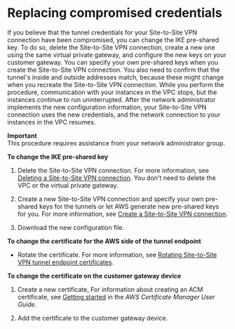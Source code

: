 # Replacing compromised credentials<a name="CompromisedCredentials"></a>

If you believe that the tunnel credentials for your Site\-to\-Site VPN connection have been compromised, you can change the IKE pre\-shared key\. To do so, delete the Site\-to\-Site VPN connection, create a new one using the same virtual private gateway, and configure the new keys on your customer gateway\. You can specify your own pre\-shared keys when you create the Site\-to\-Site VPN connection\. You also need to confirm that the tunnel's inside and outside addresses match, because these might change when you recreate the Site\-to\-Site VPN connection\. While you perform the procedure, communication with your instances in the VPC stops, but the instances continue to run uninterrupted\. After the network administrator implements the new configuration information, your Site\-to\-Site VPN connection uses the new credentials, and the network connection to your instances in the VPC resumes\.

**Important**  
This procedure requires assistance from your network administrator group\.

**To change the IKE pre\-shared key**

1. Delete the Site\-to\-Site VPN connection\. For more information, see [Deleting a Site\-to\-Site VPN connection](delete-vpn.md)\. You don't need to delete the VPC or the virtual private gateway\.

1. Create a new Site\-to\-Site VPN connection and specify your own pre\-shared keys for the tunnels or let AWS generate new pre\-shared keys for you\. For more information, see [Create a Site\-to\-Site VPN connection](SetUpVPNConnections.md#vpn-create-vpn-connection)\.

1. Download the new configuration file\.

**To change the certificate for the AWS side of the tunnel endpoint**
+ Rotate the certificate\. For more information, see [Rotating Site\-to\-Site VPN tunnel endpoint certificates](roate-vpn-certificate.md)\.

**To change the certificate on the customer gateway device**

1. Create a new certificate, For information about creating an ACM certificate, see [Getting started](https://docs.aws.amazon.com/acm/latest/userguide/gs.html) in the *AWS Certificate Manager User Guide*\.

1. Add the certificate to the customer gateway device\.